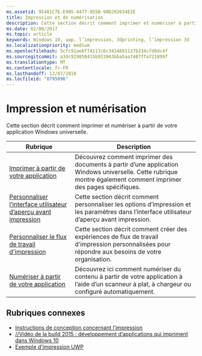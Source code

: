```yaml
---
ms.assetid: 95481C7E-E905-4477-955B-90D292634E2E
title: Impression et de numérisation
description: Cette section décrit comment imprimer et numériser à partir de votre application Windows universelle.
ms.date: 02/08/2017
ms.topic: article
keywords: Windows 10, uwp, l’impression, 3dprinting, l’impression 3d
ms.localizationpriority: medium
ms.openlocfilehash: 5cfc91ae6f74117c6c3414691137b334cfd0dc4f
ms.sourcegitcommit: a3dc929858415b933943bba5aa7487ffa721899f
ms.translationtype: MT
ms.contentlocale: fr-FR
ms.lasthandoff: 12/07/2018
ms.locfileid: "8795096"
---
```

# <a name="printing-and-scanning"></a>Impression et numérisation


Cette section décrit comment imprimer et numériser à partir de votre application Windows universelle.

| Rubrique | Description | 
|-------|-------------|
| [Imprimer à partir de votre application](print-from-your-app.md) | Découvrez comment imprimer des documents à partir d’une application Windows universelle. Cette rubrique montre également comment imprimer des pages spécifiques. |
| [Personnaliser l’interface utilisateur d’aperçu avant impression](customize-the-print-preview-ui.md) | Cette section décrit comment personnaliser les options d’impression et les paramètres dans l’interface utilisateur d’aperçu avant impression. |
| [Personnaliser le flux de travail d'impression](print-workflow-customize.md) | Cette section décrit comment créer des expériences de flux de travail d’impression personnalisées pour répondre aux besoins de votre organisation.  |
| [Numériser à partir de votre application](scan-from-your-app.md) | Découvrez ici comment numériser du contenu à partir de votre application à l’aide d’un scanneur à plat, à chargeur ou configuré automatiquement.|

## <a name="related-topics"></a>Rubriques connexes

* [Instructions de conception concernant l’impression](https://msdn.microsoft.com/library/windows/apps/Hh868178)
* [//Vidéo de la build 2015 : développement d’applications qui impriment dans Windows 10](https://channel9.msdn.com/Events/Build/2015/2-94)
* [Exemple d’impression UWP](http://go.microsoft.com/fwlink/p/?LinkId=619984)
 

